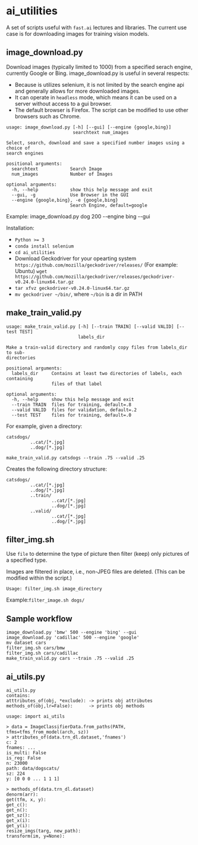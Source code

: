# ai_utilities

A set of scripts useful with `fast.ai` lectures and libraries.
The current use case is for downloading images for training vision models.

## image_download.py
Download images (typically limited to 1000) from a specified serach engine, currently Google or Bing.
image_download.py is useful in several respects:
- Because is utilizes selenium, it is not limited by the search engine api and generally allows for more downloaded images.
- It can operate in `headless` mode, which means it can be used on a server without access to a gui browser.
- The default browser is Firefox. The script can be modified to use other browsers such as Chrome.

```
usage: image_download.py [-h] [--gui] [--engine {google,bing}]
                         searchtext num_images

Select, search, download and save a specified number images using a choice of
search engines

positional arguments:
  searchtext            Search Image
  num_images            Number of Images

optional arguments:
  -h, --help            show this help message and exit
  --gui, -g             Use Browser in the GUI
  --engine {google,bing}, -e {google,bing}
                        Search Engine, default=google
```

Example: image_download.py dog 200 --engine bing --gui 

Installation:
- `Python >= 3`
- `conda install selenium`
- `cd ai_utilities`
- Download Geckodriver for your opearting system `https://github.com/mozilla/geckodriver/releases/` (For example: Ubuntu)
   `wget https://github.com/mozilla/geckodriver/releases/geckodriver-v0.24.0-linux64.tar.gz`
- `tar xfvz geckodriver-v0.24.0-linux64.tar.gz`
- `mv geckodriver ~/bin/`, where `~/bin` is a dir in PATH


## make_train_valid.py
```
usage: make_train_valid.py [-h] [--train TRAIN] [--valid VALID] [--test TEST]
                           labels_dir

Make a train-valid directory and randomly copy files from labels_dir to sub-
directories

positional arguments:
  labels_dir     Contains at least two directories of labels, each containing
                 files of that label

optional arguments:
  -h, --help     show this help message and exit
  --train TRAIN  files for training, default=.8
  --valid VALID  files for validation, default=.2
  --test TEST    files for training, default=.0
```

For example, given a directory:
```
catsdogs/
         ..cat/[*.jpg]
         ..dog/[*.jpg]
``` 
```
make_train_valid.py catsdogs --train .75 --valid .25
```
Creates the following directory structure:
```
catsdogs/
         ..cat/[*.jpg]
         ..dog/[*.jpg]
         ..train/
                 ..cat/[*.jpg]
                 ..dog/[*.jpg]
         ..valid/
                 ..cat/[*.jpg]
                 ..dog/[*.jpg]
```

## filter_img.sh
Use `file` to determine the type of picture then filter (keep) only pictures of a specified type.

Images are filtered in place, i.e., non-JPEG files are deleted. (This can be modified within the script.)
```
Usage: filter_img.sh image_directory
```

Example:`filter_image.sh dogs/`

## Sample workflow
```
image_download.py 'bmw' 500 --engine 'bing' --gui
image_download.py 'cadillac' 500 --engine 'google'
mv dataset cars
filter_img.sh cars/bmw
filter_img.sh cars/cadillac
make_train_valid.py cars --train .75 --valid .25
```

## ai_utils.py

```
ai_utils.py
contains:
atttributes_of(obj, *exclude): -> prints obj attributes
methods_of(obj,lr=False):      -> prints obj methods

usage: import ai_utils

> data = ImageClassifierData.from_paths(PATH, tfms=tfms_from_model(arch, sz))
> attributes_of(data.trn_dl.dataset,'fnames')
c: 2
fnames: ...
is_multi: False
is_reg: False
n: 23000
path: data/dogscats/
sz: 224
y: [0 0 0 ... 1 1 1]

> methods_of(data.trn_dl.dataset)
denorm(arr):
get(tfm, x, y):
get_c():
get_n():
get_sz():
get_x(i):
get_y(i):
resize_imgs(targ, new_path):
transform(im, y=None):
```
